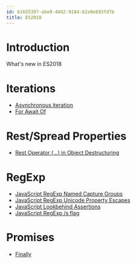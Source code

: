 ```yaml
---
id: 61655397-abe9-4d42-9184-62a9e693fd7b
title: ES2018
---
```


# Introduction

What's new in ES2018

# Iterations

-   [Asynchronous iteration](20201030092200-javascript_async_iterator)
-   [For Await Of](20201030095741-javascript_for_await_of)

# Rest/Spread Properties

-   [Rest Operator (…) in Object
    Destructuring](20201103111357-rest_operator_in_object_destructuring)

# RegExp

-   [JavaScript RegExp Named Capture
    Groups](20201104100431-javascript_regexp_named_capture_groups)
-   [JavaScript RegExp Unicode Property
    Escapes](20201106090634-javascript_regexp_unicode_property_escapes)
-   [JavaScript Lookbehind
    Assertions](20201109132944-javascript_lookbehind_assertions)
-   [JavaScript RegExp /s flag](20201110094807-javascript_regexp_s_flag)

# Promises

-   [Finally](20201111095454-javascript_promises_finally)
